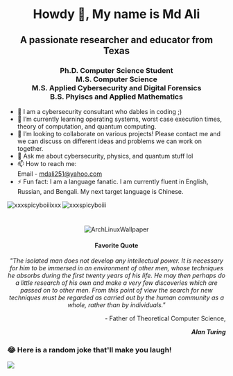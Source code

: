 <h1 align="center">Howdy 👋, My name is Md Ali</h1>
<h2 align="center">A passionate researcher and educator from Texas</h3>
<h3 align="center">Ph.D. Computer Science Student <br> M.S. Computer Science <br> M.S. Applied Cybersecurity and Digital Forensics <br> B.S. Phyiscs and Applied Mathematics</h3>

<!-- <p align="left"> <img src="https://komarev.com/ghpvc/?username=xxxspicyboiiixxx" alt="xxxspicyboiiixxx"/> </p> -->

- 🔭 I am a cybersecurity consultant who dables in coding ;) 
- 🌱 I’m currently learning operating systems, worst case execution times, theory of computation, and quantum computing. 
- 👯 I’m looking to collaborate on various projects! Please contact me and we can discuss on different ideas and problems we can work on together.
- 💬 Ask me about cybersecurity, physics, and quantum stuff lol
- 📫 How to reach me: <br> Email - mdali251@yahoo.com <br>
- ⚡ Fun fact: I am a language fanatic. I am currently fluent in English, Russian, and Bengali. My next target language is Chinese. 

<!-- Something funky is happening to the small icons so I'll be omitting them for now<p align="left"><img src="http://fossforce.com/wp-content/uploads/2016/08/blackarchlogo.jpg" alt="blackarch" width="40" height="40"/>
  <img src="https://upload.wikimedia.org/wikipedia/commons/a/a5/Archlinux-icon-crystal-64.svg" alt="arch" width="40" height="40"/>
  <img src="https://www.linux.com/images/stories/66866/kali-logo.png" alt="kalilinx" width="40" height="40"/>
  <img src="https://devicons.github.io/devicon/devicon.git/icons/linux/linux-original.svg" alt="linux" width="40" height="40"/> 
  <img src="https://devicons.github.io/devicon/devicon.git/icons/cplusplus/cplusplus-original.svg" alt="cplusplus" width="40" height="40"/> 
  <img src="https://www.vectorlogo.zone/logos/gnu_bash/gnu_bash-icon.svg" alt="bash" width="40" height="40"/>
  <img src="https://upload.wikimedia.org/wikipedia/commons/5/51/Qiskit-Logo.svg" alt="quantum" width="40" height="40" />
  <img src="https://devicons.github.io/devicon/devicon.git/icons/python/python-original.svg" alt="python" width="40" height="40"/>
  <img src="https://upload.wikimedia.org/wikipedia/commons/3/38/Jupyter_logo.svg" alt="juypter" width="40" height="40"/>
  <img src="https://devicons.github.io/devicon/devicon.git/icons/html5/html5-original-wordmark.svg" alt="html5" width="40" height="40"/> 
  <img src="https://devicons.github.io/devicon/devicon.git/icons/java/java-original-wordmark.svg" alt="java" width="40" height="40"/> 
  <img src="https://devicons.github.io/devicon/devicon.git/icons/javascript/javascript-original.svg" alt="javascript" width="40" height="40"/> 
  <img src="https://devicons.github.io/devicon/devicon.git/icons/mysql/mysql-original-wordmark.svg" alt="mysql" width="40" height="40"/> 
  <img src="https://devicons.github.io/devicon/devicon.git/icons/nodejs/nodejs-original-wordmark.svg" alt="nodejs" width="40" height="40"/>
  <img src="https://devicons.github.io/devicon/devicon.git/icons/react/react-original-wordmark.svg" alt="react" width="40" height="40"/>
  <img src="https://devicons.github.io/devicon/devicon.git/icons/docker/docker-original-wordmark.svg" alt="docker" width="40" height="40"/></p> -->
  
  <!-- Top Languages
  -->
  <img align="left" src="https://github-readme-stats.vercel.app/api/top-langs/?username=xxxspicyboiiixxx&count_private=true&layout=compact&theme=vision-friendly-dark" alt="xxxspicyboiiixxx" />
 <!-- figure this out later... <img aligh="left" src="https://github-readme-stats.vercel.app/api/wakatime?username=xxxspicyboiiixxx" alt="wakatimeweek" /> --> 

<!-- Github stats 
-->
<img align="center" src="https://github-readme-stats.vercel.app/api?username=xxxspicyboiiixxx&show_icons=true&count_private=true&theme=vision-friendly-dark" alt="xxxspicyboiii" />

 <h1 align="center"></h1> 
<p align="center"><img src="https://wallup.net/wp-content/uploads/2017/11/23/514501-Linux-Arch_Linux-748x421.jpg" alt="ArchLinuxWallpaper"> 
<h4 align="center">Favorite Quote</h4>
<p align="center"><em>"The isolated man does not develop any intellectual power. It is necessary for him to be immersed in an environment of other men, whose techniques he absorbs during the first twenty years of his life. He may then perhaps do a little research of his own and make a very few discoveries which are passed on to other men. From this point of view the search for new techniques must be regarded as carried out by the human community as a whole, rather than by individuals."</em></p>
<p align="right">- Father of Theoretical Computer Science,</p>
<p align="right"><em><b>Alan Turing</b></em></p>

### 😂 Here is a random joke that'll make you laugh!
<img src="https://readme-jokes.vercel.app/api" />
